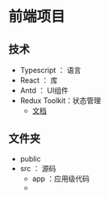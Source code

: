 # 前端项目

## 技术

- Typescript ： 语言
- React ： 库
- Antd ： UI组件
- Redux Toolkit：状态管理
  - [文档](https://redux-toolkit.js.org/tutorials/quick-start)

## 文件夹

- public
- src ： 源码
  - app ：应用级代码
  - 
